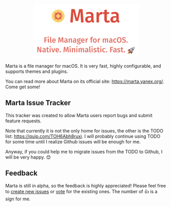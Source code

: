 <p align="center">
<img alt="Marta Logo" src="/logo.png" width="329" height="167" />
</p>

Marta is a file manager for macOS. It is very fast, highly configurable, and supports themes and plugins.

You can read more about Marta on its official site: <https://marta.yanex.org/>. Come get some!

## Marta Issue Tracker

This tracker was created to allow Marta users report bugs and submit feature requests.

Note that currently it is not the only home for issues, the other is the TODO list: https://quip.com/TOH6Abh8ruxi. I will probably continue using TODO for some time until I realize Github issues will be enough for me.

Anyway, if you could help me to migrate issues from the TODO to Github, I will be very happy. :blush:

## Feedback

Marta is still in alpha, so the feedback is highly appreciated! Please feel free to [create new issues](https://github.com/marta-file-manager/marta-issues/issues/new) or [vote](https://github.com/marta-file-manager/marta-issues/issues) for the existing ones. The number of :thumbsup: is a sign for me.

